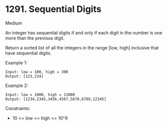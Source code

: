 # 1291. Sequential Digits
Medium

An integer has sequential digits if and only if each digit in the number is one more than the previous digit.

Return a sorted list of all the integers in the range [low, high] inclusive that have sequential digits.


Example 1:
```
Input: low = 100, high = 300
Output: [123,234]
```
Example 2:
```
Input: low = 1000, high = 13000
Output: [1234,2345,3456,4567,5678,6789,12345]
```
 

Constraints:
* 10 <= low <= high <= 10^9

